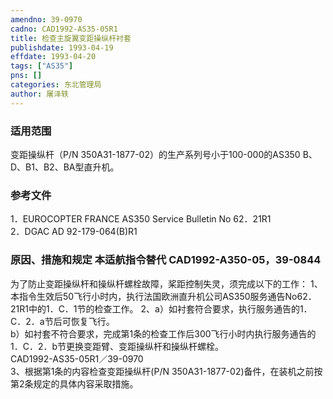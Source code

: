 ```yaml
---
amendno: 39-0970  
cadno: CAD1992-AS35-05R1  
title: 检查主旋翼变距操纵杆衬套  
publishdate: 1993-04-19  
effdate: 1993-04-20  
tags: ["AS35"]  
pns: []  
categories: 东北管理局  
author: 屠泽轶  
---
```

  
### 适用范围  
变距操纵杆（P/N 350A31-1877-02）的生产系列号小于100-000的AS350 B、D、B1、B2、BA型直升机。  
  
<!--more-->  
### 参考文件  
1．EUROCOPTER FRANCE AS350 Service Bulletin No 62．21R1  
 2．DGAC AD  92-179-064(B)R1  
  
### 原因、措施和规定 本适航指令替代 CAD1992-A350-05，39-0844  
为了防止变距操纵杆和操纵杆螺栓故障，桨距控制失灵，须完成以下的工作：     1、本指令生效后50飞行小时内，执行法国欧洲直升机公司AS350服务通告No62．21R1中的1．C．1节的检查工作。     2、a）如衬套符合要求，执行服务通告的1．C．2．a节后可恢复飞行。  
       b）如衬套不符合要求，完成第1条的检查工作后300飞行小时内执行服务通告的1．C．2．b节更换变距臂、变距操纵杆和操纵杆螺栓。  
  CAD1992-AS35-05R1／39-0970  
    3、根据第1条的内容检查变距操纵杆(P/N 350A31-1877-02)备件，在装机之前按第2条规定的具体内容采取措施。  
